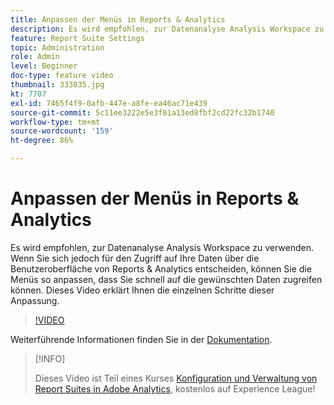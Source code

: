 ```yaml
---
title: Anpassen der Menüs in Reports & Analytics
description: Es wird empfohlen, zur Datenanalyse Analysis Workspace zu verwenden. Wenn Sie sich jedoch für den Zugriff auf Ihre Daten über die Benutzeroberfläche von Reports & Analytics entscheiden, können Sie die Menüs so anpassen, dass Sie schnell auf die gewünschten Daten zugreifen können. Dieses Video erklärt Ihnen die einzelnen Schritte dieser Anpassung.
feature: Report Suite Settings
topic: Administration
role: Admin
level: Beginner
doc-type: feature video
thumbnail: 333035.jpg
kt: 7707
exl-id: 7465f4f9-0afb-447e-a8fe-ea46ac71e439
source-git-commit: 5c11ee3222e5e3f81a13ed8fbf2cd22fc32b1740
workflow-type: tm+mt
source-wordcount: '159'
ht-degree: 86%

---
```


# Anpassen der Menüs in Reports &amp; Analytics

Es wird empfohlen, zur Datenanalyse Analysis Workspace zu verwenden. Wenn Sie sich jedoch für den Zugriff auf Ihre Daten über die Benutzeroberfläche von Reports &amp; Analytics entscheiden, können Sie die Menüs so anpassen, dass Sie schnell auf die gewünschten Daten zugreifen können. Dieses Video erklärt Ihnen die einzelnen Schritte dieser Anpassung.

>[!VIDEO](https://video.tv.adobe.com/v/333035/?quality=12&learn=on)

Weiterführende Informationen finden Sie in der [Dokumentation](https://experienceleague.adobe.com/docs/analytics/admin/admin-tools/customize-menus.html?lang=de).

>[!INFO]
>
> Dieses Video ist Teil eines Kurses [Konfiguration und Verwaltung von Report Suites in Adobe Analytics](https://experienceleague.adobe.com/?recommended=Analytics-A-1-2021.1.administration&amp;lang=de), kostenlos auf Experience League!